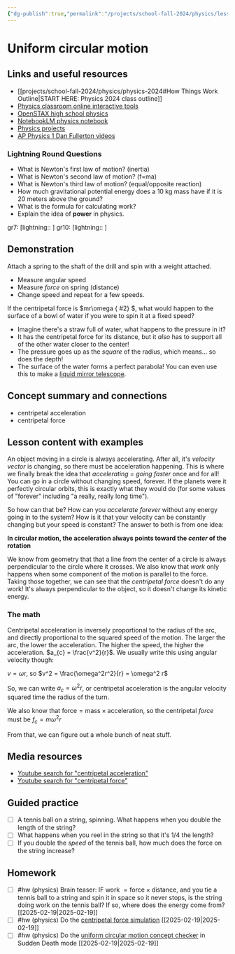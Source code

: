 ```yaml
---
{"dg-publish":true,"permalink":"/projects/school-fall-2024/physics/lessons/newtons-laws-final/"}
---
```



#  Uniform circular motion

## Links and useful resources 

- [[projects/school-fall-2024/physics/physics-2024#How Things Work Outline\|START HERE: Physics 2024 class outline]]
- [Physics classroom online interactive tools](https://www.physicsclassroom.com/Lesson-Plans/Algebra-Based-Physics)
- [OpenSTAX high school physics](https://openstax.org/books/physics/pages/1-introduction)
- [NotebookLM physics notebook](https://notebooklm.google.com/notebook/94fe29f5-cebb-4621-9e03-d20110b7a978)
- [Physics projects](https://www.sciencebuddies.org/science-fair-projects/science-projects/physics/high-school)
- [AP Physics 1 Dan Fullerton videos](https://www.youtube.com/playlist?list=PLd2HWlWc-MsysWuL9ksneEM8cl5bk3bHH)



### Lightning Round Questions

- What is Newton's first law of motion? (inertia) 
- What is Newton's second law of motion? (f=ma) 
- What is Newton's third law of motion? (equal/opposite reaction) 
- How much gravitational potential energy does a 10 kg mass have if it is 20 meters above the ground? 
- What is the formula for calculating work? 
- Explain the idea of **power** in physics. 

gr7: [lightning:: ]
gr10: [lightning:: ]

## Demonstration

Attach a spring to the shaft of the drill and spin with a weight attached. 
- Measure angular speed
- Measure *force* on spring (distance)
- Change speed and repeat for a few speeds.

If the centripetal force is $mr\omega
{ #2}
$, what would happen to the surface of a bowl of water if you were to spin it at a fixed speed?
- Imagine there's a straw full of water, what happens to the pressure in it?
- It has the centripetal force for its distance, but it *also* has to support all of the other water closer to the center!
- The pressure goes up as the *square* of the radius, which means... so does the depth! 
- The surface of the water forms a perfect parabola! You can even use this to make a [liquid mirror telescope](https://www.americanscientist.org/article/liquid-mirror-telescopes).

## Concept summary and connections


- centripetal acceleration 
- centripetal force 

## Lesson content with examples

An object moving in a circle is always accelerating. After all, it's *velocity vector* is changing, so there must be acceleration happening. This is where we finally break the idea that *accelerating = going faster* once and for all! You can go in a circle without changing speed, forever. If the planets were it perfectly circular orbits, this is exactly what they would do (for some values of "forever" including "a really, really long time").

So how can that be? How can you *accelerate forever* without any energy going in to the system? How is it that your velocity can be constantly changing but your speed is constant? The answer to both is from one idea: 

**In circular motion, the acceleration always points toward the *center* of the rotation**

We know from geometry that that a line from the center of a circle is always perpendicular to the circle where it crosses. We also know that *work* only happens when some component of the motion is parallel to the force. Taking those together, we can see that the *centripetal force* doesn't do any work! It's always perpendicular to the object, so it doesn't change its kinetic energy.

### The math

Centripetal acceleration is inversely proportional to the radius of the arc, and directly proportional to the squared speed of the motion. The larger the arc, the lower the acceleration. The higher the speed, the higher the acceleration. $a_{c} = \frac{v^2}{r}$. We usually write this using angular velocity though:

$v=\omega r$, so $v^2 = \frac{\omega^2r^2}{r} = \omega^2 r$ 

So, we can write $a_c = \omega^2 r$, or centripetal acceleration is the angular velocity squared time the radius of the turn.

We also know that $\text{force}=\text{mass}\times \text{acceleration}$, so the centripetal *force* must be $f_{c}=m\omega^2r$

From that, we can figure out a whole bunch of neat stuff.

## Media resources

- [Youtube search for "centripetal acceleration"](https://www.youtube.com/results?search_query=centripetal%20acceleration) 
- [Youtube search for "centripetal force"](https://www.youtube.com/results?search_query=centripetal%20force) 

## Guided practice


- [ ] A tennis ball on a string, spinning. What happens when you double the length of the string?  
- [ ] What happens when you reel in the string so that it's 1/4 the length?  
- [ ] If you double the *speed* of the tennis ball, how much does the force on the string increase?  

## Homework



- [ ] #hw (physics) Brain teaser: IF $\text{work }=\text{force}\times\text{distance}$, and you tie a tennis ball to a string and spin it in space so it never stops, is the string doing work on the tennis ball? If so, where does the energy come from? [[2025-02-19\|2025-02-19]]
- [ ] #hw (physics) Do the [centripetal force simulation](https://www.physicsclassroom.com/Physics-Interactives/Circular-and-Satellite-Motion/Uniform-Circular-Motion) [[2025-02-19\|2025-02-19]]
- [ ] #hw (physics) Do the [uniform circular motion concept checker](https://www.physicsclassroom.com/Concept-Checkers/Interactives/Uniform-Circular-Motion/Concept-Checker) in Sudden Death mode [[2025-02-19\|2025-02-19]]
